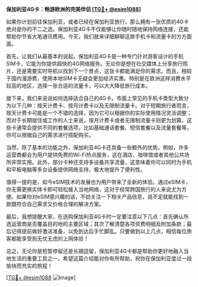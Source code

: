 **保加利亚4G卡：畅游欧洲的完美伴侣 [[TG💪+ @esim1088](https://t.me/s/esim1088)]**

如果你计划前往保加利亚，或者已经在保加利亚旅行，那么拥有一张优质的4G卡绝对是你的不二之选。保加利亚4G卡不仅能够让你随时随地保持网络连接，还能帮助你节省大笔通讯费用。今天，我们就来详细聊聊这款手机卡和流量卡的方方面面。

首先，让我们从最基本的说起。保加利亚4G卡是一种专门针对游客设计的手机SIM卡，它能为你提供超快的4G网络服务。无论你是想在社交媒体上分享旅行照片，还是需要实时导航以找到下一个景点，这张卡都能满足你的需求。而且，相较于国内漫游费，使用本地SIM卡无疑会更加经济实惠。特别是在欧洲这样消费水平较高的地区，选择一张合适的流量卡，可以大大降低旅行成本。

接下来，我们来说说如何选择适合自己的4G卡。市面上常见的手机卡类型大致分为以下几种：按天计费卡、按月计费卡以及无限制流量卡。对于短期旅行者而言，按天计费卡可能是一个不错的选择，因为它可以根据你的实际使用情况灵活调整；而对于长期居住或工作的人士来说，按月计费卡或者无限制流量卡则更为划算。这些卡通常会提供不同的套餐选项，比如基础通话套餐、短信套餐以及流量套餐等，你可以根据自己的需求进行搭配购买。

当然，除了基本的功能之外，保加利亚4G卡还具备一些额外的优势。例如，许多运营商都会为用户提供免费的Wi-Fi热点服务，这在酒店、咖啡馆或者其他公共场所非常实用。此外，部分卡种还支持多设备共享流量，这意味着你可以同时为手机和平板电脑等多台设备提供网络支持，极大地提升了便利性。

值得一提的是，如今eSIM技术的发展也为用户带来了全新的体验。通过eSIM卡，你无需更换实体卡即可轻松接入当地网络，这对于经常跨国旅行的人来说尤为方便。如果你对eSIM感兴趣的话，不妨关注一下相关产品信息，说不定就能找到一款既符合自己需求又价格合理的解决方案。

最后，我想提醒大家，在选购保加利亚4G卡时一定要注意以下几点：首先确认所选运营商是否覆盖目的地的主要区域；其次了解清楚各项资费明细及附加条款；最后记得提前做好激活准备，以免到达后手忙脚乱。只要做到以上几点，相信每位旅客都能享受到无忧无虑的上网体验！

总之，无论你是短暂停留还是长期逗留，保加利亚4G卡都是帮助你更好地融入当地生活的重要工具之一。希望这篇介绍能对你有所帮助，祝你在保加利亚度过一段愉快而充实的旅程！ 

[[TG💪+ @esim1088](https://t.me/s/esim1088) ![Image](https://i.postimg.cc/4NQfJmqS/Snipaste-2025-05-13-00-14-12.png)]